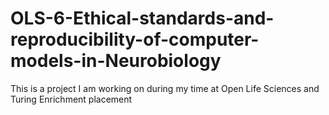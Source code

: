 # OLS-6-Ethical-standards-and-reproducibility-of-computer-models-in-Neurobiology
This is a project I am working on during my time at Open Life Sciences and Turing Enrichment placement
